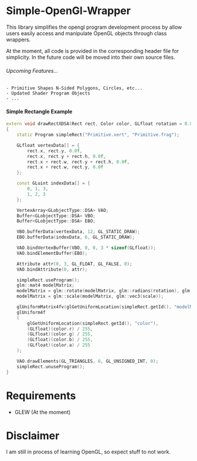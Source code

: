 # Simple-OpenGl-Wrapper
This library simplifies the opengl program development process by allow users easily access and manipulate OpenGL objects through class wrappers.

At the moment, all code is provided in the corresponding header file for simplicity. In the future code will be moved into their own source files.
</br>

###### Upcoming Features...
	- Primitive Shapes N-Sided Polygons, Circles, etc...
	- Updated Shader Program Objects
	- ...

#### Simple Rectangle Example
```c++
extern void drawRectXDSA(Rect rect, Color color, GLfloat rotation = 0.0f, GLfloat scale = 1.0f)
{
	static Program simpleRect("Primitive.vert", "Primitive.frag");

	GLfloat vertexData[] = {
		rect.x, rect.y, 0.0f,
		rect.x, rect.y + rect.h, 0.0f,
		rect.x + rect.w, rect.y + rect.h, 0.0f,
		rect.x + rect.w, rect.y, 0.0f
	};

	const GLuint indexData[] = {
		0, 1, 3,
		1, 2, 3
	};

	VertexArray<GLobjectType::DSA> VAO;
	Buffer<GLobjectType::DSA> VBO;
	Buffer<GLobjectType::DSA> EBO;

	VBO.bufferData(vertexData, 12, GL_STATIC_DRAW);
	EBO.bufferData(indexData, 6, GL_STATIC_DRAW);

	VAO.bindVertexBuffer(VBO, 0, 0, 3 * sizeof(GLfloat));
	VAO.bindElementBuffer(EBO);

	Attribute attr(0, 3, GL_FLOAT, GL_FALSE, 0);
	VAO.bindAttribute(0, attr);

	simpleRect.useProgram();
	glm::mat4 modelMatrix;
	modelMatrix = glm::rotate(modelMatrix, glm::radians(rotation), glm::vec3(0.0f, 0.0f, 1.0f));
	modelMatrix = glm::scale(modelMatrix, glm::vec3(scale));

	glUniformMatrix4fv(glGetUniformLocation(simpleRect.getId(), "modelMatrix"), 1, GL_FALSE, glm::value_ptr(modelMatrix));
	glUniform4f
	(
		glGetUniformLocation(simpleRect.getId(), "color"),
		(GLfloat)(color.r) / 255,
		(GLfloat)(color.g) / 255,
		(GLfloat)(color.b) / 255,
		(GLfloat)(color.a) / 255
	);

	VAO.drawElements(GL_TRIANGLES, 6, GL_UNSIGNED_INT, 0);
	simpleRect.unuseProgram();
}
```

# Requirements
- GLEW (At the moment)

# Disclaimer
I am still in process of learning OpenGL, so expect stuff to not work.
